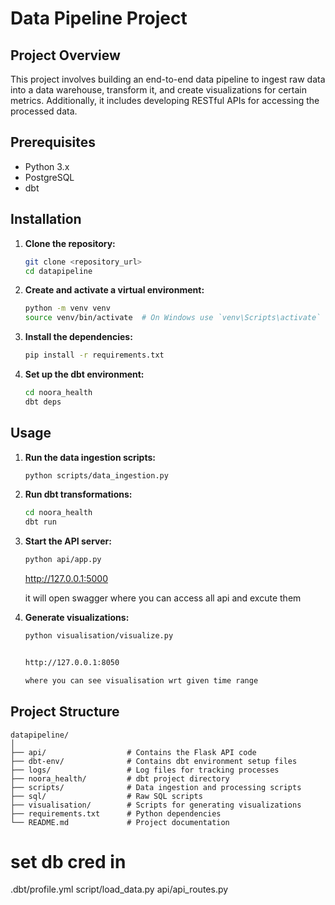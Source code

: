 
# Data Pipeline Project

## Project Overview

This project involves building an end-to-end data pipeline to ingest raw data into a data warehouse, transform it, and create visualizations for certain metrics. Additionally, it includes developing RESTful APIs for accessing the processed data.

## Prerequisites

- Python 3.x
- PostgreSQL
- dbt

## Installation

1. **Clone the repository:**

   ```bash
   git clone <repository_url>
   cd datapipeline
   ```

2. **Create and activate a virtual environment:**

   ```bash
   python -m venv venv
   source venv/bin/activate  # On Windows use `venv\Scripts\activate`
   ```

3. **Install the dependencies:**

   ```bash
   pip install -r requirements.txt
   ```

4. **Set up the dbt environment:**

   ```bash
   cd noora_health
   dbt deps
   ```

## Usage

1. **Run the data ingestion scripts:**

   ```bash
   python scripts/data_ingestion.py
   ```

2. **Run dbt transformations:**

   ```bash
   cd noora_health
   dbt run
   ```

3. **Start the API server:**

   ```bash
   python api/app.py
   ```
   http://127.0.0.1:5000

   it will open swagger where you can access all api and excute them
  


4. **Generate visualizations:**

   ```bash
   python visualisation/visualize.py


   http://127.0.0.1:8050

   where you can see visualisation wrt given time range
   ```

## Project Structure

```
datapipeline/
│
├── api/                  # Contains the Flask API code
├── dbt-env/              # Contains dbt environment setup files 
├── logs/                 # Log files for tracking processes
├── noora_health/         # dbt project directory
├── scripts/              # Data ingestion and processing scripts
├── sql/                  # Raw SQL scripts
├── visualisation/        # Scripts for generating visualizations
├── requirements.txt      # Python dependencies
└── README.md             # Project documentation
```

# set db cred in 
   .dbt/profile.yml
   script/load_data.py
   api/api_routes.py
